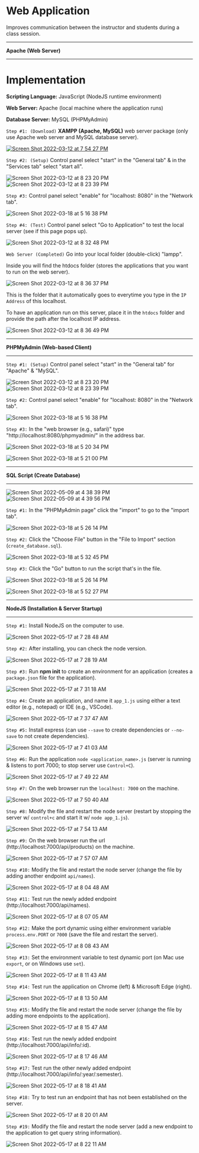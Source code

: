 # Web Application

Improves communication between the instructor and students during a class session.

-----

<b>Apache (Web Server)</b>

-----

# Implementation

<b>Scripting Language:</b> JavaScript (NodeJS runtime environment)

<b>Web Server:</b> Apache (local machine where the application runs)

<b>Database Server:</b> MySQL (PHPMyAdmin)


`Step #1: (Download)` <b>XAMPP (Apache, MySQL)</b> web server package (only use Apache web server and MySQL database server).

[![Screen Shot 2022-03-12 at 7 54 27 PM](https://user-images.githubusercontent.com/32807576/158040258-69a4ae87-2a80-4c45-b6dc-c01b35c4671b.png)](https://www.apachefriends.org/index.html)

`Step #2: (Setup)` Control panel select "start" in the "General tab" & in the "Services tab" select "start all".


![Screen Shot 2022-03-12 at 8 23 20 PM](https://user-images.githubusercontent.com/32807576/158040848-6fbe6fec-bd4e-4c15-9ed9-9a5f5d9adb3b.png)
![Screen Shot 2022-03-12 at 8 23 39 PM](https://user-images.githubusercontent.com/32807576/158040849-6daae533-50ed-497b-9b76-ff094ef8268c.png)

`Step #3:` Control panel select "enable" for "localhost: 8080" in the "Network tab".

![Screen Shot 2022-03-18 at 5 16 38 PM](https://user-images.githubusercontent.com/32807576/159084136-b2dba10a-b109-4b10-9b51-9dc739a85e95.png)


`Step #4: (Test)` Control panel select "Go to Application" to test the local server (see if this page pops up).

![Screen Shot 2022-03-12 at 8 32 48 PM](https://user-images.githubusercontent.com/32807576/158041008-f60ee8a5-b42c-4270-ab3e-771bbc335b80.png)

`Web Server (Completed)` Go into your local folder (double-click) "lampp".

Inside you will find the htdocs folder (stores the applications that you want to run on the web server).

![Screen Shot 2022-03-12 at 8 36 37 PM](https://user-images.githubusercontent.com/32807576/158041100-2b95d297-897d-46a5-b95e-bb70f44668c0.png)

This is the folder that it automatically goes to everytime you type in the `IP Address` of this localhost.

To have an application run on this server, place it in the `htdocs` folder and provide the path after the localhost IP address.

![Screen Shot 2022-03-12 at 8 36 49 PM](https://user-images.githubusercontent.com/32807576/158041102-559c0ec2-f794-4472-936e-8ad9d635096f.png)

-----

<b>PHPMyAdmin (Web-based Client)</b>

-----

`Step #1: (Setup)` Control panel select "start" in the "General tab" for "Apache" & "MySQL".

![Screen Shot 2022-03-12 at 8 23 20 PM](https://user-images.githubusercontent.com/32807576/158040848-6fbe6fec-bd4e-4c15-9ed9-9a5f5d9adb3b.png)
![Screen Shot 2022-03-12 at 8 23 39 PM](https://user-images.githubusercontent.com/32807576/158040849-6daae533-50ed-497b-9b76-ff094ef8268c.png)

`Step #2:` Control panel select "enable" for "localhost: 8080" in the "Network tab".

![Screen Shot 2022-03-18 at 5 16 38 PM](https://user-images.githubusercontent.com/32807576/159084136-b2dba10a-b109-4b10-9b51-9dc739a85e95.png)

`Step #3:` In the "web browser (e.g., safari)" type "http://localhost:8080/phpmyadmin/" in the address bar.

![Screen Shot 2022-03-18 at 5 20 34 PM](https://user-images.githubusercontent.com/32807576/159084485-1e8f3f8c-c2d6-40b9-a0c3-09b089f8810a.png)

![Screen Shot 2022-03-18 at 5 21 00 PM](https://user-images.githubusercontent.com/32807576/159084537-c663b010-c5e6-4ec6-82a8-3ca245ad75bf.png)

-----

<b>SQL Script (Create Database)</b>

-----

![Screen Shot 2022-05-09 at 4 38 39 PM](https://user-images.githubusercontent.com/32807576/167495504-af2b6765-b1e1-4a14-938d-3d098e430f6f.png)
![Screen Shot 2022-05-09 at 4 39 56 PM](https://user-images.githubusercontent.com/32807576/167495508-32e1eed6-68e0-429b-9196-9628c92e1ac6.png)

`Step #1:` In the "PHPMyAdmin page" click the "import" to go to the "import tab".

![Screen Shot 2022-03-18 at 5 26 14 PM](https://user-images.githubusercontent.com/32807576/159085025-e9475d35-bbad-4505-ac3d-83927a333437.png)

`Step #2:` Click the "Choose File" button in the "File to Import" section (`create_database.sql`).

![Screen Shot 2022-03-18 at 5 32 45 PM](https://user-images.githubusercontent.com/32807576/159085731-7c1b8c69-8560-4e4d-bc39-30e5012a86e5.png)

`Step #3:` Click the "Go" button to run the script that's in the file.

![Screen Shot 2022-03-18 at 5 26 14 PM](https://user-images.githubusercontent.com/32807576/159086073-b72872e1-23ec-4a78-b4e6-cb413d365db3.png)

![Screen Shot 2022-03-18 at 5 52 27 PM](https://user-images.githubusercontent.com/32807576/159088552-aba64fb0-920d-4d78-881c-4c64eaf80f4c.png)

-----

<b>NodeJS (Installation & Server Startup)</b>

-----

`Step #1:` Install NodeJS on the computer to use.

![Screen Shot 2022-05-17 at 7 28 48 AM](https://user-images.githubusercontent.com/32807576/168800878-abe80335-3e96-4226-8d32-ee2d94540747.png)

`Step #2:` After installing, you can check the node version.

![Screen Shot 2022-05-17 at 7 28 19 AM](https://user-images.githubusercontent.com/32807576/168800770-1e0b5b6c-fba7-439f-877c-9b5b341b8196.png)

`Step #3:` Run <b>npm init</b> to create an environment for an application (creates a `package.json` file for the application).

![Screen Shot 2022-05-17 at 7 31 18 AM](https://user-images.githubusercontent.com/32807576/168801284-7e13c50a-705f-4f6d-b166-8f991390081f.png)

`Step #4:` Create an application, and name it `app_1.js` using either a text editor (e.g., notepad) or IDE (e.g., VSCode).

![Screen Shot 2022-05-17 at 7 37 47 AM](https://user-images.githubusercontent.com/32807576/168802283-a6958841-2eb2-4796-9bb9-0cb3d26efbc3.png)

`Step #5:` Install express (can use `--save` to create dependencies or `--no-save` to not create dependencies).

![Screen Shot 2022-05-17 at 7 41 03 AM](https://user-images.githubusercontent.com/32807576/168802819-d96b9e53-f4a6-401d-9904-30aa42715989.png)

`Step #6:` Run the application `node <application_name>.js` (server is running & listens to port 7000; to stop server use `Control+C`).

![Screen Shot 2022-05-17 at 7 49 22 AM](https://user-images.githubusercontent.com/32807576/168804201-25aedcf4-c8a6-4e02-b21e-ffbfbcbb33c9.png)

`Step #7:` On the web browser run the `localhost: 7000` on the machine.

![Screen Shot 2022-05-17 at 7 50 40 AM](https://user-images.githubusercontent.com/32807576/168804438-01a55e71-3e9c-4095-920f-d6a7ff45d129.png)

`Step #8:` Modify the file and restart the node server (restart by stopping the server w/ `control+c` and start it w/ `node app_1.js`).

![Screen Shot 2022-05-17 at 7 54 13 AM](https://user-images.githubusercontent.com/32807576/168805012-404b50b0-d811-459c-a56b-16e780c69ad6.png)

`Step #9:` On the web browser run the url (http://localhost:7000/api/products) on the machine.

![Screen Shot 2022-05-17 at 7 57 07 AM](https://user-images.githubusercontent.com/32807576/168805541-6d28c951-c299-4392-83aa-6fbc4f03b3e8.png)

`Step #10:` Modify the file and restart the node server (change the file by adding another endpoint `api/names`).

![Screen Shot 2022-05-17 at 8 04 48 AM](https://user-images.githubusercontent.com/32807576/168806845-4c9f6219-37c9-4006-b9fb-fea2bb9127ee.png)

`Step #11:` Test run the newly added endpoint (http://localhost:7000/api/names). 

![Screen Shot 2022-05-17 at 8 07 05 AM](https://user-images.githubusercontent.com/32807576/168807219-13fd7a29-2492-42d1-b4d3-3163bdf7b45c.png)

`Step #12:` Make the port dynamic using either environment variable `process.env.PORT` or `7000` (save the file and restart the server). 

![Screen Shot 2022-05-17 at 8 08 43 AM](https://user-images.githubusercontent.com/32807576/168807480-b292a013-7ab8-4b38-9608-7c13f9a4fd23.png)

`Step #13:` Set the environment variable to test dynamic port (on Mac use `export`, or on Windows use `set`).

![Screen Shot 2022-05-17 at 8 11 43 AM](https://user-images.githubusercontent.com/32807576/168807951-2dc2aed0-6f97-4f87-a7e6-9b2122f4ee78.png)

`Step #14:` Test run the application on Chrome (left) & Microsoft Edge (right).

![Screen Shot 2022-05-17 at 8 13 50 AM](https://user-images.githubusercontent.com/32807576/168808288-1038c1c3-c7a4-41b1-9b77-5140e81c81de.png)

`Step #15:` Modify the file and restart the node server (change the file by adding more endpoints to the application).

![Screen Shot 2022-05-17 at 8 15 47 AM](https://user-images.githubusercontent.com/32807576/168808626-ee000976-6ce9-41a5-88ea-3524b16bfd0f.png)

`Step #16:` Test run the newly added endpoint (http://localhost:7000/api/info/:id). 

![Screen Shot 2022-05-17 at 8 17 46 AM](https://user-images.githubusercontent.com/32807576/168809012-0019d54b-5ea0-429a-b7a3-6407e38ae238.png)

`Step #17:` Test run the other newly added endpoint (http://localhost:7000/api/info/:year/:semester). 

![Screen Shot 2022-05-17 at 8 18 41 AM](https://user-images.githubusercontent.com/32807576/168809197-9c1fd305-ae53-4a37-9251-50181b2b888e.png)

`Step #18:` Try to test run an endpoint that has not been established on the server.

![Screen Shot 2022-05-17 at 8 20 01 AM](https://user-images.githubusercontent.com/32807576/168809418-60fc7327-274e-416d-87fd-1af8046b4382.png)

`Step #19:` Modify the file and restart the node server (add a new endpoint to the application to get query string information).

![Screen Shot 2022-05-17 at 8 22 11 AM](https://user-images.githubusercontent.com/32807576/168809787-0435c5cf-345c-46f8-bab7-7569b9adf348.png)

